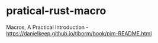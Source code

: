 # pratical-rust-macro
Macros, A Practical Introduction - https://danielkeep.github.io/tlborm/book/pim-README.html
